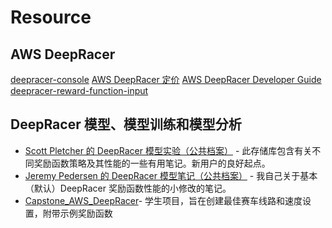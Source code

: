 
# Resource

## AWS DeepRacer

[deepracer-console](https://us-east-1.console.aws.amazon.com/deepracer/home#welcome)
[AWS DeepRacer 定价](https://aws.amazon.com/cn/deepracer/pricing/)
[AWS DeepRacer Developer Guide](https://docs.aws.amazon.com/deepracer/latest/developerguide/)
[deepracer-reward-function-input](https://docs.aws.amazon.com/deepracer/latest/developerguide/deepracer-reward-function-input.html)


## DeepRacer 模型、模型训练和模型分析

- [Scott Pletcher 的 DeepRacer 模型实验（公共档案）](https://github.com/scottpletcher/deepracer) - 此存储库包含有关不同奖励函数策略及其性能的一些有用笔记。新用户的良好起点。
- [Jeremy Pedersen 的 DeepRacer 模型笔记（公共档案）](https://github.com/jeremypedersen/deepracer-notes ) - 我自己关于基本（默认）DeepRacer 奖励函数性能的小修改的笔记。
- [Capstone_AWS_DeepRacer](https://github.com/dgnzlz/Capstone_AWS_DeepRacer)- 学生项目，旨在创建最佳赛车线路和速度设置，附带示例奖励函数

 
